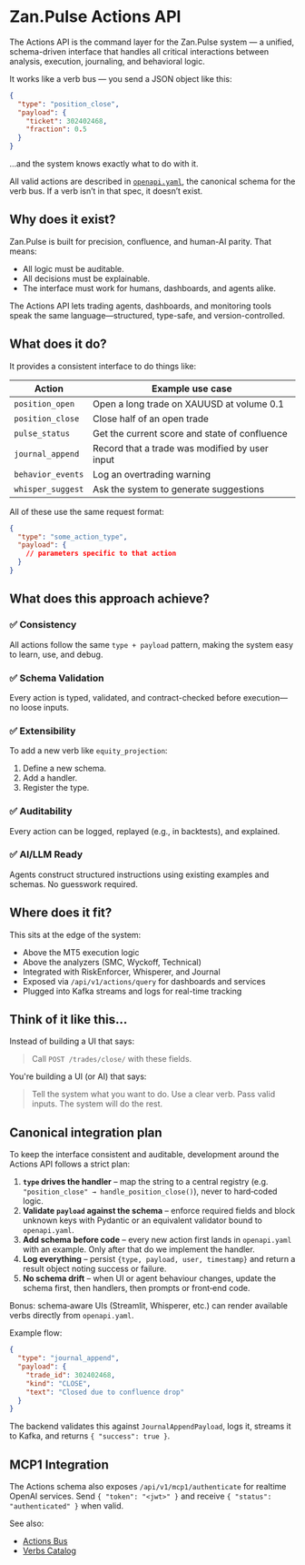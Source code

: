 Zan.Pulse Actions API
=====================

The Actions API is the command layer for the Zan.Pulse system — a unified, schema-driven interface that handles all critical interactions between analysis, execution, journaling, and behavioral logic.

It works like a verb bus — you send a JSON object like this:

```json
{
  "type": "position_close",
  "payload": {
    "ticket": 302402468,
    "fraction": 0.5
  }
}
```

…and the system knows exactly what to do with it.


All valid actions are described in [`openapi.yaml`](../openapi.yaml), the
canonical schema for the verb bus. If a verb isn’t in that spec, it doesn’t
exist.

Why does it exist?
------------------
Zan.Pulse is built for precision, confluence, and human-AI parity. That means:

- All logic must be auditable.
- All decisions must be explainable.
- The interface must work for humans, dashboards, and agents alike.

The Actions API lets trading agents, dashboards, and monitoring tools speak the same language—structured, type-safe, and version-controlled.

What does it do?
----------------
It provides a consistent interface to do things like:

| Action | Example use case |
| ------ | ---------------- |
| `position_open` | Open a long trade on XAUUSD at volume 0.1 |
| `position_close` | Close half of an open trade |
| `pulse_status` | Get the current score and state of confluence |
| `journal_append` | Record that a trade was modified by user input |
| `behavior_events` | Log an overtrading warning |
| `whisper_suggest` | Ask the system to generate suggestions |

All of these use the same request format:

```json
{
  "type": "some_action_type",
  "payload": {
    // parameters specific to that action
  }
}
```

What does this approach achieve?
--------------------------------

### ✅ Consistency
All actions follow the same `type + payload` pattern, making the system easy to learn, use, and debug.

### ✅ Schema Validation
Every action is typed, validated, and contract-checked before execution—no loose inputs.

### ✅ Extensibility
To add a new verb like `equity_projection`:

1. Define a new schema.
2. Add a handler.
3. Register the type.

### ✅ Auditability
Every action can be logged, replayed (e.g., in backtests), and explained.

### ✅ AI/LLM Ready
Agents construct structured instructions using existing examples and schemas. No guesswork required.

Where does it fit?
------------------
This sits at the edge of the system:

- Above the MT5 execution logic
- Above the analyzers (SMC, Wyckoff, Technical)
- Integrated with RiskEnforcer, Whisperer, and Journal
- Exposed via `/api/v1/actions/query` for dashboards and services
- Plugged into Kafka streams and logs for real-time tracking

Think of it like this…
---------------------
Instead of building a UI that says:

> Call `POST /trades/close/` with these fields.

You're building a UI (or AI) that says:

> Tell the system what you want to do. Use a clear verb. Pass valid inputs. The system will do the rest.


Canonical integration plan
--------------------------
To keep the interface consistent and auditable, development around the Actions
API follows a strict plan:

1. **`type` drives the handler** – map the string to a central registry (e.g.
   `"position_close" → handle_position_close()`), never to hard‑coded logic.
2. **Validate `payload` against the schema** – enforce required fields and block
   unknown keys with Pydantic or an equivalent validator bound to
   `openapi.yaml`.
3. **Add schema before code** – every new action first lands in
   `openapi.yaml` with an example. Only after that do we implement the handler.
4. **Log everything** – persist `{type, payload, user, timestamp}` and return a
   result object noting success or failure.
5. **No schema drift** – when UI or agent behaviour changes, update the schema
   first, then handlers, then prompts or front‑end code.

Bonus: schema‑aware UIs (Streamlit, Whisperer, etc.) can render available verbs
directly from `openapi.yaml`.

Example flow:

```json
{
  "type": "journal_append",
  "payload": {
    "trade_id": 302402468,
    "kind": "CLOSE",
    "text": "Closed due to confluence drop"
  }
}
```

The backend validates this against `JournalAppendPayload`, logs it, streams it
to Kafka, and returns `{ "success": true }`.

MCP1 Integration
-----------------
The Actions schema also exposes `/api/v1/mcp1/authenticate` for realtime OpenAI services.
Send `{ "token": "<jwt>" }` and receive `{ "status": "authenticated" }` when valid.

See also:
- [Actions Bus](ACTIONS_BUS.md)
- [Verbs Catalog](VERBS_CATALOG.md)





